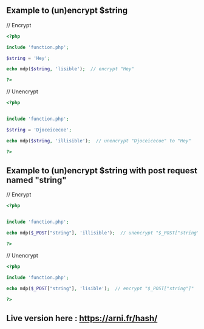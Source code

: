 ## Example to (un)encrypt $string

// Encrypt 

```php
<?php

include 'function.php';

$string = 'Hey';

echo mdp($string, 'lisible');  // encrypt "Hey"

?>
```

// Unencrypt 

```php
<?php


include 'function.php';

$string = 'Djoceicecoe';

echo mdp($string, 'illisible');  // unencrypt "Djoceicecoe" to "Hey"

?>
```

## Example to (un)encrypt $string with post request named "string"

// Encrypt 

```php
<?php


include 'function.php';

echo mdp($_POST["string"], 'illisible');  // unencrypt "$_POST["string"]"

?>
```

// Unencrypt 

```php
<?php

include 'function.php';

echo mdp($_POST["string"], 'lisible');  // encrypt "$_POST["string"]"

?>
```

## Live version here : https://arni.fr/hash/

